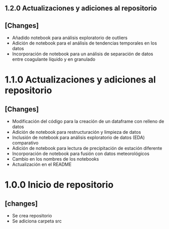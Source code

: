 ## 1.2.0 Actualizaciones y adiciones al repositorio

## [Changes]

- Añadido notebook para análisis exploratorio de outliers
- Adición de notebook para el análisis de tendencias temporales en los datos
- Incorporación de notebook para un análisis de separación de datos entre coagulante líquido y en granulado

# 1.1.0 Actualizaciones y adiciones al repositorio

## [Changes]

- Modificación del código para la creación de un dataframe con relleno de datos
- Adición de notebook para restructuración y limpieza de datos
- Inclusión de notebook para análisis exploratorio de datos (EDA) comparativo
- Adición de notebook para lectura de precipitación de estación diferente
- Incorporación de notebook para fusión con datos meteorológicos
- Cambio en los nombres de los notebooks
- Actualización en el README

# 1.0.0 Inicio de repositorio

## [changes]

- Se crea repositorio
- Se adiciona carpeta src
